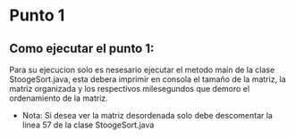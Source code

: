 # Punto 1
## Como ejecutar el punto 1:
Para su ejecucion solo es nesesario ejecutar el metodo main de la clase StoogeSort.java, esta debera imprimir en consola el tamaño de la matriz,
la matriz organizada y los respectivos milesegundos que demoro el ordenamiento de la matriz.

- Nota: Si desea ver la matriz desordenada solo debe descomentar la linea 57 de la clase StoogeSort.java